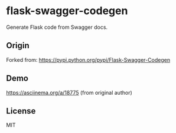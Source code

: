 flask-swagger-codegen
=====================

Generate Flask code from Swagger docs.

## Origin

Forked from: https://pypi.python.org/pypi/Flask-Swagger-Codegen


## Demo

https://asciinema.org/a/18775 (from original author)

## License

MIT
